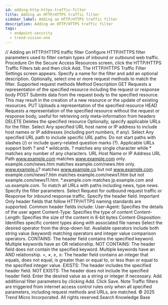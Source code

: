 ```yaml
---
id: adding-http-https-traffic-filter
title: Adding an HTTP/HTTPS traffic filter
sidebar_label: Adding an HTTP/HTTPS traffic filter
description: Adding an HTTP/HTTPS traffic filter
tags:
  - endpoint-security
  - trend-vision-one
---
```


/*<![CDATA[*/ $('#title').html($('meta[name=map-description]').attr('content')); /*]]>*/ Adding an HTTP/HTTPS traffic filter Configure HTTP/HTTPS filter parameters used to filter certain types of inbound or outbound web traffic. Procedure On the Secure Access Resources screen, click the HTTP/HTTPS Traffic Filters tab and then click Add. The HTTP/HTTPS Traffic Filter Settings screen appears. Specify a name for the filter and add an optional description. Optionally, select one or more request methods to match the filter. Supported request methods Method Description GET Requests a representation of the specified resource including the request or response body POST Submits data from the request body to the specified resource. This may result in the creation of a new resource or the update of existing resources. PUT Uploads a representation of the specified resource HEAD Requests a representation of the specified resource without the request or response body, useful for retrieving only meta-information from headers DELETE Deletes the specified resource Optionally, specify applicable URLs for the filter. Select Any specified URL host name or IP address to include host names or IP addresses (including port numbers, if any). Select Any specified URL path to include specific URL paths. Do not start paths with slashes (/) or include query-related question marks (?). Applicable URLs support both ? and * wildcards. ? matches any single character while * matches any number of any characters. URL Host Name or IP Address URL Path www.example.com matches www.example.com only. example.com/news.htm matches example.com/news.htm only. www.example.c? matches www.example.co but not www.example.com. example.com/news?.htm matches example.com/news1.htm but not example.com/news11.htm. *.example.com matches jp.example.com and us.example.com. To match all URLs with paths including news, type *news*. Specify the filter parameters. Select Request for outbound request traffic or Response for inbound response traffic. Specify the header field. Important Only header fields that follow HTTP/HTTPS naming standards are supported. Common header fields include: User-Agent: Specifies the details of the user agent Content-Type: Specifies the type of content Content-Length: Specifies the size of the content in 8-bit bytes Content-Disposition: Identifies specific content types along with associated file names Select the desired operator from the drop-down list. Available operators include both string value (keyword) matching operators and integer value comparison operators. CONTAINS: The header field contains the specified keyword. Multiple keywords have an OR relationship. NOT CONTAINS: The header field does not contain the specified keyword. Multiple keywords have an AND relationship. =, ≠, ≥, ≤: The header field contains an integer that equals, does not equal, is greater than or equal to, or less than or equal to the specified integer value. EXISTS: The header includes the specified header field. NOT EXISTS: The header does not include the specified header field. Enter the desired value as a string or integer if necessary. Add additional filter parameters by clicking Add. Click Save. Note Traffic filters are triggered from internet access control rules only when all specified parameters, including request methods and URLs, are matched. © 2025 Trend Micro Incorporated. All rights reserved.Search Knowledge Base